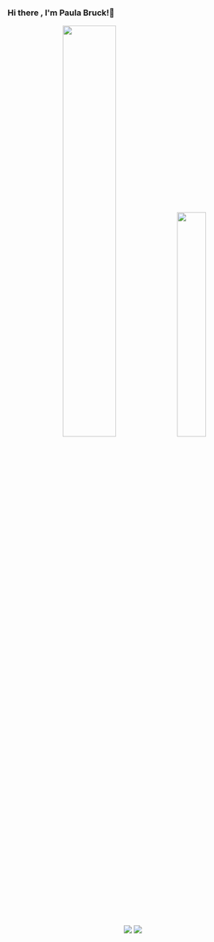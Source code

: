 ### Hi there , I'm Paula Bruck!👋





<p align="center">
  <img width="46%" src="https://github-readme-stats.vercel.app/api?username=paulabruck&theme=radical&count_private=true&show_icons=true&hide=issues"/>
  <img width="34%" src="https://github-readme-stats.vercel.app/api/top-langs/?username=paulabruck&layout=compact&langs_count=8&theme=radical"/>
  </p>
  
<p align="center">
<a href="https://gitstats.me/paulabruck"><img src="https://img.shields.io/badge/-paulabruck-black?style=flat&labelColor=black&logo=github&logoColor=white"/></a>
</a>
<a href="mailto:paulabruck@gmail.com"><img src="https://img.shields.io/badge/-paulabruck@gmail.com-D14836?style=flat&logo=Gmail&logoColor=white"/></a>
</p>


 

  
